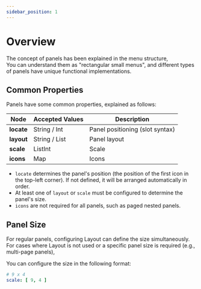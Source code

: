```yaml
---
sidebar_position: 1
---
```


# Overview

The concept of panels has been explained in the menu structure,  
You can understand them as "rectangular small menus", and different types of panels have unique functional implementations.

## Common Properties

Panels have some common properties, explained as follows:

| **Node**   | Accepted Values | Description                        |
|------------|----------------|------------------------------------|
| **locate** | String / Int   | Panel positioning (slot syntax)   |
| **layout** | String / List  | Panel layout                       |
| **scale**  | ListInt        | Scale                              |
| **icons**  | Map            | Icons                              |

- `locate` determines the panel's position (the position of the first icon in the top-left corner). If not defined, it will be arranged automatically in order.
- At least one of `layout` or `scale` must be configured to determine the panel's size.
- `icons` are not required for all panels, such as paged nested panels.

## Panel Size

For regular panels, configuring Layout can define the size simultaneously.
For cases where Layout is not used or a specific panel size is required (e.g., multi-page panels),

You can configure the size in the following format:

```yaml
# 9 x 4
scale: [ 9, 4 ]
```